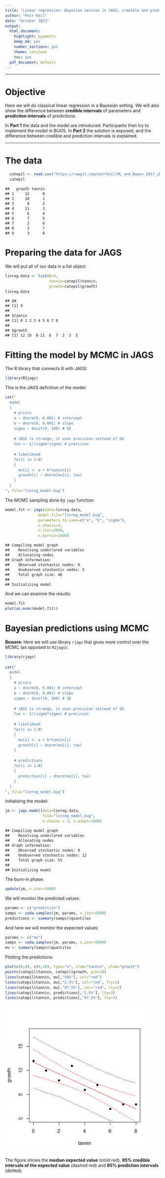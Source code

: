 ```yaml
---
title: "Linear regression: Bayesian version in JAGS, credible and prediction intervals"
author: "Petr Keil"
date: "October 2023"
output:
  html_document:
    highlight: pygments
    keep_md: yes
    number_sections: yes
    theme: cerulean
    toc: yes
  pdf_document: default
---
```


***

# Objective

Here we will do classical linear regression in a Bayesian setting. We will also show the difference between **credible intervals** of parameters and  **prediction intervals** of predictions.

In **Part 1** the data and the model are introduced. Participants then try to implement the model in BUGS. In **Part 2** the solution is exposed, and the difference between credible and prediction intervals is explained.

***

# The data


```r
  catepil <- read.csv("https://rawgit.com/petrkeil/ML_and_Bayes_2017_iDiv/master/Linear%20Regression/catepilar_data.csv")
  catepil
```

```
##   growth tannin
## 1     12      0
## 2     10      1
## 3      8      2
## 4     11      3
## 5      6      4
## 6      7      5
## 7      2      6
## 8      3      7
## 9      3      8
```

# Preparing the data for JAGS

We will put all of our data in a list object


```r
linreg.data <- list(N=9,
                    tannin=catepil$tannin,
                    growth=catepil$growth)
linreg.data
```

```
## $N
## [1] 9
## 
## $tannin
## [1] 0 1 2 3 4 5 6 7 8
## 
## $growth
## [1] 12 10  8 11  6  7  2  3  3
```

# Fitting the model by MCMC in JAGS

The R library that connects R with JAGS:


```r
library(R2jags)
```

This is the JAGS definition of the model:


```r
cat("
  model
  {
    # priors
    a ~ dnorm(0, 0.001) # intercept
    b ~ dnorm(0, 0.001) # slope
    sigma ~ dunif(0, 100) # SD 
  
    # JAGS is strange, it uses precision instead of SD
    tau <- 1/(sigma*sigma) # precision
    
    # likelihood
    for(i in 1:N)
    {
      mu[i] <- a + b*tannin[i]
      growth[i] ~ dnorm(mu[i], tau)
    }
  }
", file="linreg_model.bug")
```

The MCMC sampling done by ```jags``` function:


```r
model.fit <- jags(data=linreg.data, 
               model.file="linreg_model.bug",
               parameters.to.save=c("a", "b", "sigma"),
               n.chains=3,
               n.iter=2000,
               n.burnin=1000)
```

```
## Compiling model graph
##    Resolving undeclared variables
##    Allocating nodes
## Graph information:
##    Observed stochastic nodes: 9
##    Unobserved stochastic nodes: 3
##    Total graph size: 46
## 
## Initializing model
```

And we can examine the results:


```r
model.fit
plot(as.mcmc(model.fit))
```

# Bayesian predictions using MCMC

**Beware:** Here we will use library ```rjags``` that gives more control over the MCMC (as opposed to ```R2jags```):


```r
library(rjags)

cat("
  model
  {
    # priors
    a ~ dnorm(0, 0.001) # intercept
    b ~ dnorm(0, 0.001) # slope
    sigma ~ dunif(0, 100) # SD 
  
    # JAGS is strange, it uses precision instead of SD
    tau <- 1/(sigma*sigma) # precision
    
    # likelihood
    for(i in 1:N)
    {
      mu[i] <- a + b*tannin[i]
      growth[i] ~ dnorm(mu[i], tau)
    }
  
    # predictions
    for(i in 1:N)
    {
      prediction[i] ~ dnorm(mu[i], tau) 
    }
  }
", file="linreg_model.bug")
```

Initializing the model:


```r
jm <- jags.model(data=linreg.data, 
                 file="linreg_model.bug",
                 n.chains = 3, n.adapt=1000)
```

```
## Compiling model graph
##    Resolving undeclared variables
##    Allocating nodes
## Graph information:
##    Observed stochastic nodes: 9
##    Unobserved stochastic nodes: 12
##    Total graph size: 55
## 
## Initializing model
```

The burn-in phase:


```r
update(jm, n.iter=1000)
```

We will monitor the predicted values:


```r
params <- c("prediction")
samps <- coda.samples(jm, params, n.iter=5000)     
predictions <- summary(samps)$quantiles
```

And here we will monitor the expected values:


```r
params <- c("mu")
samps <- coda.samples(jm, params, n.iter=5000)     
mu <- summary(samps)$quantiles
```

Plotting the predictions:


```r
plot(c(0,8), c(0,18), type="n", xlab="tannin", ylab="growth")
points(catepil$tannin, catepil$growth, pch=19)
lines(catepil$tannin, mu[,"50%"], col="red")
lines(catepil$tannin, mu[,"2.5%"], col="red", lty=2)
lines(catepil$tannin, mu[,"97.5%"], col="red", lty=2)
lines(catepil$tannin, predictions[,"2.5%"], lty=3)
lines(catepil$tannin, predictions[,"97.5%"], lty=3)
```

![](linear_regression_JAGS_files/figure-html/unnamed-chunk-12-1.png)<!-- -->

The figure shows the **median expected value** (solid red), **95% credible intervals of the expected value** (dashed red) and **95% prediction intervals** (dotted). 



